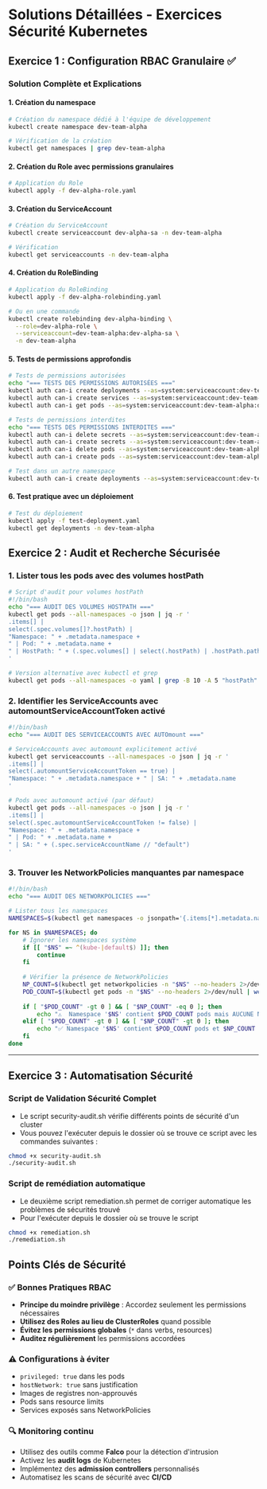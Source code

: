 # Solutions Détaillées - Exercices Sécurité Kubernetes

## Exercice 1 : Configuration RBAC Granulaire ✅

### Solution Complète et Explications

#### 1. Création du namespace
```bash
# Création du namespace dédié à l'équipe de développement
kubectl create namespace dev-team-alpha

# Vérification de la création
kubectl get namespaces | grep dev-team-alpha
```

#### 2. Création du Role avec permissions granulaires


```bash
# Application du Role
kubectl apply -f dev-alpha-role.yaml
```

#### 3. Création du ServiceAccount
```bash
# Création du ServiceAccount
kubectl create serviceaccount dev-alpha-sa -n dev-team-alpha

# Vérification
kubectl get serviceaccounts -n dev-team-alpha
```

#### 4. Création du RoleBinding

```bash
# Application du RoleBinding
kubectl apply -f dev-alpha-rolebinding.yaml

# Ou en une commande
kubectl create rolebinding dev-alpha-binding \
  --role=dev-alpha-role \
  --serviceaccount=dev-team-alpha:dev-alpha-sa \
  -n dev-team-alpha
```

#### 5. Tests de permissions approfondis
```bash
# Tests de permissions autorisées
echo "=== TESTS DES PERMISSIONS AUTORISÉES ==="
kubectl auth can-i create deployments --as=system:serviceaccount:dev-team-alpha:dev-alpha-sa -n dev-team-alpha
kubectl auth can-i create services --as=system:serviceaccount:dev-team-alpha:dev-alpha-sa -n dev-team-alpha
kubectl auth can-i get pods --as=system:serviceaccount:dev-team-alpha:dev-alpha-sa -n dev-team-alpha

# Tests de permissions interdites
echo "=== TESTS DES PERMISSIONS INTERDITES ==="
kubectl auth can-i delete secrets --as=system:serviceaccount:dev-team-alpha:dev-alpha-sa -n dev-team-alpha
kubectl auth can-i create secrets --as=system:serviceaccount:dev-team-alpha:dev-alpha-sa -n dev-team-alpha
kubectl auth can-i delete pods --as=system:serviceaccount:dev-team-alpha:dev-alpha-sa -n dev-team-alpha
kubectl auth can-i create pods --as=system:serviceaccount:dev-team-alpha:dev-alpha-sa -n dev-team-alpha

# Test dans un autre namespace
kubectl auth can-i create deployments --as=system:serviceaccount:dev-team-alpha:dev-alpha-sa -n default
```

#### 6. Test pratique avec un déploiement

```bash
# Test du déploiement
kubectl apply -f test-deployment.yaml
kubectl get deployments -n dev-team-alpha
```



## Exercice 2 : Audit et Recherche Sécurisée

### 1. Lister tous les pods avec des volumes hostPath
```bash
# Script d'audit pour volumes hostPath
#!/bin/bash
echo "=== AUDIT DES VOLUMES HOSTPATH ==="
kubectl get pods --all-namespaces -o json | jq -r '
.items[] | 
select(.spec.volumes[]?.hostPath) | 
"Namespace: " + .metadata.namespace + 
" | Pod: " + .metadata.name + 
" | HostPath: " + (.spec.volumes[] | select(.hostPath) | .hostPath.path)
'

# Version alternative avec kubectl et grep
kubectl get pods --all-namespaces -o yaml | grep -B 10 -A 5 "hostPath"
```

### 2. Identifier les ServiceAccounts avec automountServiceAccountToken activé
```bash
#!/bin/bash
echo "=== AUDIT DES SERVICEACCOUNTS AVEC AUTOmount ==="

# ServiceAccounts avec automount explicitement activé
kubectl get serviceaccounts --all-namespaces -o json | jq -r '
.items[] | 
select(.automountServiceAccountToken == true) | 
"Namespace: " + .metadata.namespace + " | SA: " + .metadata.name
'

# Pods avec automount activé (par défaut)
kubectl get pods --all-namespaces -o json | jq -r '
.items[] | 
select(.spec.automountServiceAccountToken != false) | 
"Namespace: " + .metadata.namespace + 
" | Pod: " + .metadata.name + 
" | SA: " + (.spec.serviceAccountName // "default")
'
```

### 3. Trouver les NetworkPolicies manquantes par namespace
```bash
#!/bin/bash
echo "=== AUDIT DES NETWORKPOLICIES ==="

# Lister tous les namespaces
NAMESPACES=$(kubectl get namespaces -o jsonpath='{.items[*].metadata.name}')

for NS in $NAMESPACES; do
    # Ignorer les namespaces système
    if [[ "$NS" =~ ^(kube-|default$) ]]; then
        continue
    fi
    
    # Vérifier la présence de NetworkPolicies
    NP_COUNT=$(kubectl get networkpolicies -n "$NS" --no-headers 2>/dev/null | wc -l)
    POD_COUNT=$(kubectl get pods -n "$NS" --no-headers 2>/dev/null | wc -l)
    
    if [ "$POD_COUNT" -gt 0 ] && [ "$NP_COUNT" -eq 0 ]; then
        echo "⚠️  Namespace '$NS' contient $POD_COUNT pods mais AUCUNE NetworkPolicy"
    elif [ "$POD_COUNT" -gt 0 ] && [ "$NP_COUNT" -gt 0 ]; then
        echo "✅ Namespace '$NS' contient $POD_COUNT pods et $NP_COUNT NetworkPolicy(ies)"
    fi
done
```

---

## Exercice 3 : Automatisation Sécurité

### Script de Validation Sécurité Complet
* Le script security-audit.sh vérifie différents points de sécurité d'un cluster
* Vous pouvez l'exécuter depuis le dossier où se trouve ce script avec les commandes suivantes :

```bash
chmod +x security-audit.sh
./security-audit.sh
```

### Script de remédiation automatique

* Le deuxième script remediation.sh permet de corriger automatique les problèmes de sécurités trouvé
* Pour l'exécuter depuis le dossier où se trouve le script

```bash
chmod +x remediation.sh
./remediation.sh
```


## Points Clés de Sécurité

### ✅ Bonnes Pratiques RBAC
- **Principe du moindre privilège** : Accordez seulement les permissions nécessaires
- **Utilisez des Roles au lieu de ClusterRoles** quand possible
- **Évitez les permissions globales** (`*` dans verbs, resources)
- **Auditez régulièrement** les permissions accordées

### ⚠️ Configurations à éviter
- `privileged: true` dans les pods
- `hostNetwork: true` sans justification
- Images de registres non-approuvés
- Pods sans resource limits
- Services exposés sans NetworkPolicies

### 🔍 Monitoring continu
- Utilisez des outils comme **Falco** pour la détection d'intrusion
- Activez les **audit logs** de Kubernetes
- Implémentez des **admission controllers** personnalisés
- Automatisez les scans de sécurité avec **CI/CD**